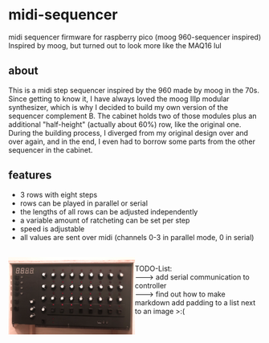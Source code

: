 # midi-sequencer
midi sequencer firmware for raspberry pico (moog 960-sequencer inspired)  
Inspired by moog, but turned out to look more like the MAQ16 lul  

## about  
This is a midi step sequencer inspired by the 960 made by moog in the 70s.
Since getting to know it, I have always loved the moog IIIp modular synthesizer, which is why I decided to build my own version of the sequencer complement B.
The cabinet holds two of those modules plus an additional "half-height" (actually about 60%) row, like the original one.
During the building process, I diverged from my original design over and over again, and in the end, I even had to borrow some parts from the other sequencer in the cabinet.  

## features  
- 3 rows with eight steps  
- rows can be played in parallel or serial  
- the lengths of all rows can be adjusted independently  
- a variable amount of ratcheting can be set per step  
- speed is adjustable  
- all values are sent over midi (channels 0-3 in parallel mode, 0 in serial)  

<br/>


<img src="https://github.com/DerBejijing/midi-sequencer/blob/main/images/sequencer_front_rack.png" width=50% align=left margin-right=50px>  

TODO-List:  
---> add serial communication to controller  
---> find out how to make markdown add padding to a list next to an image >:(
